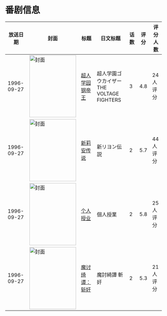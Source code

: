 # 番剧信息

|放送日期|封面|标题|日文标题|话数|评分|评分人数|
|---|---|---|---|---|---|---|
|1996-09-27|<img src="https://lain.bgm.tv/pic/cover/c/86/06/8381_K7NG4.jpg" alt="封面" style="width:150px;height:200px;object-fit:cover;">|[超人学园钢帝王](https://bangumi.tv/subject/8381)|超人学園ゴウカイザー THE VOLTAGE FIGHTERS|3|4.8|24人评分|
|1996-09-27|<img src="https://bangumi.tv/img/no_icon_subject.png" alt="封面" style="width:150px;height:200px;object-fit:cover;">|[新莉安传说](https://bangumi.tv/subject/107597)|新リヨン伝説|2|5.7|44人评分|
|1996-09-27|<img src="https://bangumi.tv/img/no_icon_subject.png" alt="封面" style="width:150px;height:200px;object-fit:cover;">|[个人授业](https://bangumi.tv/subject/113254)|個人授業|2|5.8|25人评分|
|1996-09-27|<img src="https://bangumi.tv/img/no_icon_subject.png" alt="封面" style="width:150px;height:200px;object-fit:cover;">|[魔讨绮谭：斩奸](https://bangumi.tv/subject/178376)|魔討綺譚 斬奸|2|5.3|21人评分|
